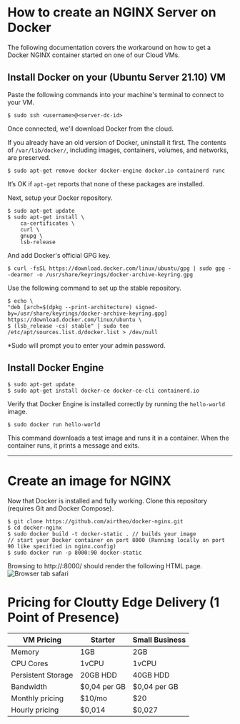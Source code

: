 # How to create an NGINX Server on Docker
The following documentation covers the workaround on how to get a Docker NGINX container started on one of our Cloud VMs.

## Install Docker on your (Ubuntu Server 21.10) VM
Paste the following commands into your machine's terminal to connect to your VM.

    $ sudo ssh <username>@<server-dc-id>

Once connected, we'll download Docker from the cloud.

If you already have an old version of Docker, uninstall it first. The contents of `/var/lib/docker/`, including images, containers, volumes, and networks, are preserved.

    $ sudo apt-get remove docker docker-engine docker.io containerd runc

It’s OK if `apt-get` reports that none of these packages are installed.

Next, setup your Docker repository.

    $ sudo apt-get update
    $ sudo apt-get install \
        ca-certificates \
        curl \
        gnupg \
        lsb-release
    
And add Docker's official GPG key. 

    $ curl -fsSL https://download.docker.com/linux/ubuntu/gpg | sudo gpg --dearmor -o /usr/share/keyrings/docker-archive-keyring.gpg

Use the following command to set up the stable repository.

    $ echo \
    "deb [arch=$(dpkg --print-architecture) signed-by=/usr/share/keyrings/docker-archive-keyring.gpg] https://download.docker.com/linux/ubuntu \
    $ (lsb_release -cs) stable" | sudo tee /etc/apt/sources.list.d/docker.list > /dev/null

*Sudo will prompt you to enter your admin password.

## Install Docker Engine

    $ sudo apt-get update
    $ sudo apt-get install docker-ce docker-ce-cli containerd.io
    
Verify that Docker Engine is installed correctly by running the `hello-world` image.

    $ sudo docker run hello-world
    
This command downloads a test image and runs it in a container. When the container runs, it prints a message and exits.

_____

# Create an image for NGINX
Now that Docker is installed and fully working. Clone this repository (requires Git and Docker Compose).

    $ git clone https://github.com/airtheo/docker-nginx.git
    $ cd docker-nginx
    $ sudo docker build -t docker-static . // builds your image
    // start your Docker container on port 8000 (Running locally on port 90 like specified in nginx.config)
    $ sudo docker run -p 8000:90 docker-static
    
Browsing to http://<ip>:8000/ should render the following HTML page.
![Browser tab safari](https://s3.us-west-2.amazonaws.com/secure.notion-static.com/5558556a-588c-467c-815a-d59c59677fa0/Screen_Shot_2022-02-16_at_21.45.07.png?X-Amz-Algorithm=AWS4-HMAC-SHA256&X-Amz-Content-Sha256=UNSIGNED-PAYLOAD&X-Amz-Credential=AKIAT73L2G45EIPT3X45%2F20220320%2Fus-west-2%2Fs3%2Faws4_request&X-Amz-Date=20220320T133847Z&X-Amz-Expires=86400&X-Amz-Signature=41aa07da8717a986dc62deaaaf0aa9faf8ce700e7f513f12e790e103131cc116&X-Amz-SignedHeaders=host&response-content-disposition=filename%20%3D%22Screen%2520Shot%25202022-02-16%2520at%252021.45.07.png%22&x-id=GetObject)

# Pricing for Cloutty Edge Delivery (1 Point of Presence)
| VM Pricing | Starter | Small Business |
|---|---|---|
| Memory | 1GB | 2GB |
| CPU Cores | 1vCPU | 1vCPU |
| Persistent Storage | 20GB HDD | 40GB HDD |
| Bandwidth | $0,04 per GB | $0,04 per GB |
| Monthly pricing | $10/mo | $20 |
| Hourly pricing | $0,014 | $0,027 |

